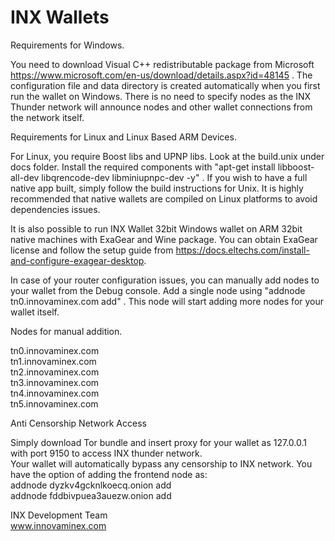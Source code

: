 # INX Wallets

Requirements for Windows.

You need to download Visual C++ redistributable package from Microsoft https://www.microsoft.com/en-us/download/details.aspx?id=48145 . The configuration file and data directory is created automatically when you first run the wallet on Windows. There is no need to specify nodes as the INX Thunder network will announce nodes and other wallet connections from the network itself. 

Requirements for Linux and Linux Based ARM Devices.

For Linux, you require Boost libs and UPNP libs. Look at the build.unix under docs folder. Install the required components with "apt-get install libboost-all-dev libqrencode-dev libminiupnpc-dev -y" . If you wish to have a full native app built, simply follow the build instructions for Unix. It is highly recommended that native wallets are compiled on Linux platforms to avoid dependencies issues.

It is also possible to run INX Wallet 32bit Windows wallet on ARM 32bit native machines with ExaGear and Wine package. You can obtain ExaGear license and follow the setup guide from https://docs.eltechs.com/install-and-configure-exagear-desktop.

In case of your router configuration issues, you can manually add nodes to your wallet from the Debug console. Add a single node using "addnode tn0.innovaminex.com add" . This node will start adding more nodes for your wallet itself.

Nodes for manual addition.

tn0.innovaminex.com <br>
tn1.innovaminex.com <br> 
tn2.innovaminex.com <br>
tn3.innovaminex.com <br>
tn4.innovaminex.com <br>
tn5.innovaminex.com <br>

Anti Censorship Network Access

Simply download Tor bundle and insert proxy for your wallet as 127.0.0.1 with port 9150 to access INX thunder network.<br>
Your wallet will automatically bypass any censorship to INX network. You have the option of adding the frontend node as:<br>
addnode dyzkv4gcknlkoecq.onion add <br>
addnode fddbivpuea3auezw.onion add <br>

INX Development Team <br>
www.innovaminex.com
